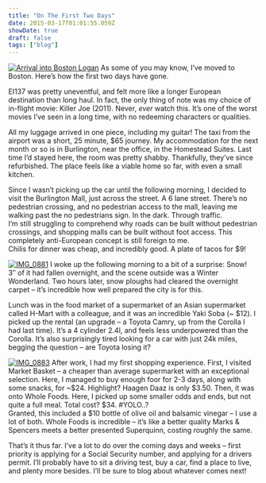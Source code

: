 ```yaml
---
title: "On The First Two Days"
date: 2015-03-17T01:01:55.059Z
showDate: true
draft: false
tags: ["blog"]
---
```



<span class="alignright">[![Arrival into Boston Logan](http://res.cloudinary.com/cianclarke/image/upload/h_224,w_300/v1382804149/IMG_00071_qyd8ex.jpg)](http://cianclarke.com/blog/on-the-first-two-days/img_0007-2/)</span>
As some of you may know, I’ve moved to Boston. Here’s how the first two days have gone.

EI137 was pretty uneventful, and felt more like a longer European destination than long haul. In fact, the only thing of note was my choice of in-flight movie: Killer Joe (2011). Never, *ever* watch this. It’s one of the worst movies I’ve seen in a long time, with no redeeming characters or qualities.

All my luggage arrived in one piece, including my guitar! The taxi from the airport was a short, 25 minute, $65 journey. My accommodation for the next month or so is in Burlington, near the office, in the Homestead Suites. Last time I’d stayed here, the room was pretty shabby. Thankfully, they’ve since refurbished. The place feels like a viable home so far, with even a small kitchen.

Since I wasn’t picking up the car until the following morning, I decided to visit the Burlington Mall, just across the street. A 6 lane street. There’s no pedestrian crossing, and no pedestrian access to the mall, leaving me walking past the no pedestrians sign. In the dark. Through traffic.  
 I’m still struggling to comprehend why roads can be built without pedestrian crossings, and shopping malls can be built without foot access. This completely anti-European concept is still foreign to me.  
 Chilis for dinner was cheap, and incredibly good. A plate of tacos for $9!

<span class="alignleft">[![IMG_0881](http://res.cloudinary.com/cianclarke/image/upload/h_300,w_300/v1382804146/IMG_0881_idenum.jpg)](http://cianclarke.com/blog/on-the-first-two-days/img_0881/)</span>
I woke up the following morning to a bit of a surprise: Snow!  
 3″ of it had fallen overnight, and the scene outside was a Winter Wonderland. Two hours later, snow ploughs had cleared the overnight carpet – it’s incredible how well prepared the city is for this.

Lunch was in the food market of a supermarket of an Asian supermarket called H-Mart with a colleague, and it was an incredible Yaki Soba (~ $12). I picked up the rental (an upgrade – a Toyota Camry, up from the Corolla I had last time). It’s a 4 cylinder 2.4l, and feels less underpowered than the Corolla. It’s also surprisingly tired looking for a car with just 24k miles, begging the question – are Toyota losing it?

<span class="alignright">[![IMG_0883](http://res.cloudinary.com/cianclarke/image/upload/h_225,w_300/v1382804148/IMG_0883_fib9nb.jpg)](http://cianclarke.com/blog/on-the-first-two-days/img_0883/)</span>
After work, I had my first shopping experience. First, I visited Market Basket – a cheaper than average supermarket with an exceptional selection. Here, I managed to buy enough foor for 2-3 days, along with some snacks, for ~$24. Highlight? Haagen Daaz is only $3.50. Then, it was onto Whole Foods. Here, I picked up some smaller odds and ends, but not quite a full meal. Total cost? $34. #YOLO..?  
 Granted, this included a $10 bottle of olive oil and balsamic vinegar – I use a lot of both. Whole Foods is incredible – it’s like a better quality Marks & Spencers meets a better presented Superquinn, costing roughly the same.

That’s it thus far. I’ve a lot to do over the coming days and weeks – first priority is applying for a Social Security number, and applying for a drivers permit. I’ll probably have to sit a driving test, buy a car, find a place to live, and plenty more besides. I’ll be sure to blog about whatever comes next!



